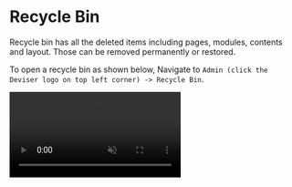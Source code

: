 # Recycle Bin
Recycle bin has all the deleted items including pages, modules, contents and layout. Those can be removed permanently or restored. 

To open a recycle bin as shown below, Navigate to `Admin (click the Deviser logo on top left corner) -> Recycle Bin`.

<video class="video-popup" autoplay muted loop>
  <source src="../../assets/videos/Admin_Recyclebin.mp4" type="video/mp4">
  Your browser does not support HTML5 video.
</video>
